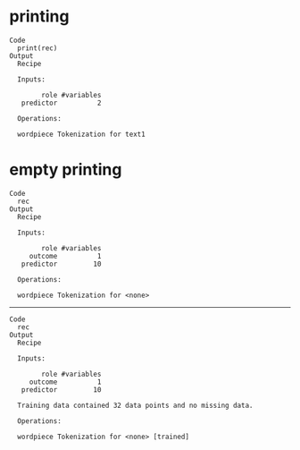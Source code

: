 # printing

    Code
      print(rec)
    Output
      Recipe
      
      Inputs:
      
            role #variables
       predictor          2
      
      Operations:
      
      wordpiece Tokenization for text1

# empty printing

    Code
      rec
    Output
      Recipe
      
      Inputs:
      
            role #variables
         outcome          1
       predictor         10
      
      Operations:
      
      wordpiece Tokenization for <none>

---

    Code
      rec
    Output
      Recipe
      
      Inputs:
      
            role #variables
         outcome          1
       predictor         10
      
      Training data contained 32 data points and no missing data.
      
      Operations:
      
      wordpiece Tokenization for <none> [trained]

